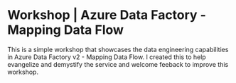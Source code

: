 # Workshop | Azure Data Factory - Mapping Data Flow 

This is a simple workshop that showcases the data engineering capabilities in Azure Data Factory v2 - Mapping Data Flow. I created this to help evangelize and demystify the service and welcome feeback to improve this workshop.
